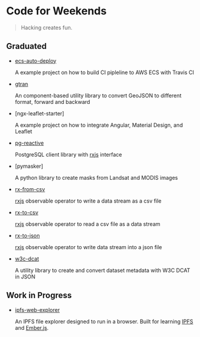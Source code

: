 # Code for Weekends

> Hacking creates fun.

## Graduated

* [ecs-auto-deploy](https://github.com/haoliangyu/ecs-auto-deploy)

  A example project on how to build CI pipleline to AWS ECS with Travis CI

* [gtran](https://github.com/haoliangyu/gtran)

  An component-based utility library to convert GeoJSON to different format, forward and backward

* [ngx-leaflet-starter]

  A example project on how to integrate Angular, Material Design, and Leaflet

* [pg-reactive](https://github.com/haoliangyu/pg-reactive)

  PostgreSQL client library with [rxjs](http://reactivex.io/) interface

* [pymasker]

  A python library to create masks from Landsat and MODIS images 

* [rx-from-csv](https://github.com/haoliangyu/rx-from-csv)

  [rxjs](http://reactivex.io/) observable operator to write a data stream as a csv file

* [rx-to-csv](https://github.com/haoliangyu/rx-to-csv)

  [rxjs](http://reactivex.io/) observable operator to read a csv file as a data stream

* [rx-to-json](https://github.com/haoliangyu/rx-to-json)

  [rxjs](http://reactivex.io/) observable operator to write data stream into a json file

* [w3c-dcat](https://github.com/haoliangyu/w3c-dcat)

  A utility library to create and convert dataset metadata with W3C DCAT in JSON
 
## Work in Progress

* [ipfs-web-explorer](https://github.com/haoliangyu/ipfs-web-explorer)

  An IPFS file explorer designed to run in a browser. Built for learning [IPFS](https://ipfs.io/) and [Ember.js](https://emberjs.com/).
